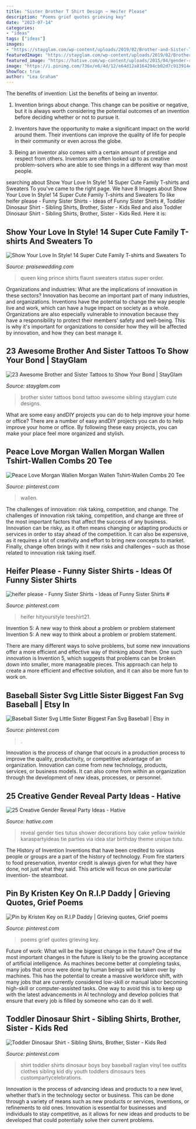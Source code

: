 ```yaml
---
title: "Sister Brother T Shirt Design ~ Heifer Please"
description: "Poems grief quotes grieving key"
date: "2023-07-14"
categories:
- "ideas"
tags: ["ideas"]
images:
- "https://stayglam.com/wp-content/uploads/2019/02/Brother-and-Sister-Tattoos.jpg"
featuredImage: "https://stayglam.com/wp-content/uploads/2019/02/Brother-and-Sister-Tattoos.jpg"
featured_image: "https://hative.com/wp-content/uploads/2015/04/gender-reveal-party-ideas/10-gender-reveal-party-ideas.jpg"
image: "https://i.pinimg.com/736x/e6/4d/12/e64d12a8164204cb02d7c913914e93d8--sibling-shirts-boys-shirts.jpg"
ShowToc: true
author: "Lea Graham"
---
```



The benefits of invention: List the benefits of being an inventor.
1. Invention brings about change. This change can be positive or negative, but it is always worth considering the potential outcomes of an invention before deciding whether or not to pursue it.
2. Inventors have the opportunity to make a significant impact on the world around them. Their inventions can improve the quality of life for people in their community or even across the globe.

3. Being an inventor also comes with a certain amount of prestige and respect from others. Inventors are often looked up to as creative problem-solvers who are able to see things in a different way than most people.

	

		
searching about Show Your Love In Style! 14 Super Cute Family T-shirts and Sweaters To you've came to the right page. We have 8 Images about Show Your Love In Style! 14 Super Cute Family T-shirts and Sweaters To like heifer please - Funny Sister Shirts - Ideas of Funny Sister Shirts #, Toddler Dinosaur Shirt - Sibling Shirts, Brother, Sister - Kids Red and also Toddler Dinosaur Shirt - Sibling Shirts, Brother, Sister - Kids Red. Here it is:
		
    
## Show Your Love In Style! 14 Super Cute Family T-shirts And Sweaters To

<img loading=lazy src="https://www.praisewedding.com/wp-content/uploads/2016/08/05-King-Queen-Prince.jpg" onerror="this.onerror=null;this.src='https://tse1.mm.bing.net/th?id=OIP.VgcMAC2zfdifR18kLG1IJAHaHa&amp;pid=15.1';" alt="Show Your Love In Style! 14 Super Cute Family T-shirts and Sweaters To">

_Source: praisewedding.com_

>queen king prince shirts flaunt sweaters status super order. 

	

Organizations and industries: What are the implications of innovation in these sectors?
Innovation has become an important part of many industries, and organizations. Inventions have the potential to change the way people live and work, which can have a huge impact on society as a whole. Organizations are also especially vulnerable to innovation because they have a responsibility to protect their members' safety and well-being. This is why it's important for organizations to consider how they will be affected by innovation, and how they can best manage it.

    
## 23 Awesome Brother And Sister Tattoos To Show Your Bond | StayGlam

<img loading=lazy src="https://stayglam.com/wp-content/uploads/2019/02/Brother-and-Sister-Tattoos.jpg" onerror="this.onerror=null;this.src='https://tse3.mm.bing.net/th?id=OIP.fEGE9E-XBvtQagBqkfYqmgHaEf&amp;pid=15.1';" alt="23 Awesome Brother and Sister Tattoos to Show Your Bond | StayGlam">

_Source: stayglam.com_

>brother sister tattoos bond tattoo awesome sibling stayglam cute designs. 

	

What are some easy andDIY projects you can do to help improve your home or office?
There are a number of easy andDIY projects you can do to help improve your home or office. By following these easy projects, you can make your place feel more organized and stylish.

    
## Peace Love Morgan Wallen Morgan Wallen Tshirt-Wallen Combs 20 Tee

<img loading=lazy src="https://i.pinimg.com/736x/07/81/62/07816262e44cb6344d0f08411a0743ec.jpg" onerror="this.onerror=null;this.src='https://tse1.mm.bing.net/th?id=OIP.d_MsL2c4VjSBM2n9OCzddwHaJ4&amp;pid=15.1';" alt="Peace Love Morgan Wallen Morgan Wallen Tshirt-Wallen Combs 20 Tee">

_Source: pinterest.com_

>wallen. 

	

The challenges of innovation: risk taking, competition, and change.
The challenges of innovation risk taking, competition, and change are three of the most important factors that affect the success of any business. Innovation can be risky, as it often means changing or adapting products or services in order to stay ahead of the competition. It can also be expensive, as it requires a lot of creativity and effort to bring new concepts to market. Finally, change often brings with it new risks and challenges – such as those related to innovation risk taking itself.

    
## Heifer Please - Funny Sister Shirts - Ideas Of Funny Sister Shirts #

<img loading=lazy src="https://i.pinimg.com/736x/80/58/14/8058148c0d23d6437d0a9536a337cf90.jpg" onerror="this.onerror=null;this.src='https://tse3.mm.bing.net/th?id=OIP.rE4wjdmYyBwKlEDHantsjwHaHa&amp;pid=15.1';" alt="heifer please - Funny Sister Shirts - Ideas of Funny Sister Shirts #">

_Source: pinterest.com_

>heifer hityourstyle teeshirt21. 

	

Invention 5: A new way to think about a problem or problem statement
Invention 5: A new way to think about a problem or problem statement. 

There are many different ways to solve problems, but some new innovations offer a more efficient and effective way of thinking about them. One such innovation is Invention 5, which suggests that problems can be broken down into smaller, more manageable pieces. This approach can help to create a more efficient and effective solution, and it can also be more fun to work on.

    
## Baseball Sister Svg Little Sister Biggest Fan Svg Baseball | Etsy In

<img loading=lazy src="https://i.pinimg.com/736x/c6/ee/b2/c6eeb23d1f1c202dd486c91be0e7cef0.jpg" onerror="this.onerror=null;this.src='https://tse4.mm.bing.net/th?id=OIP.HyUqxQNs-ztU_6p3L-tXtAHaF3&amp;pid=15.1';" alt="Baseball Sister Svg Little Sister Biggest Fan Svg Baseball | Etsy in">

_Source: pinterest.com_

>. 

	

Innovation is the process of change that occurs in a production process to improve the quality, productivity, or competitive advantage of an organization. Innovation can come from new technology, products, services, or business models. It can also come from within an organization through the development of new ideas, processes, or personnel.

    
## 25 Creative Gender Reveal Party Ideas - Hative

<img loading=lazy src="https://hative.com/wp-content/uploads/2015/04/gender-reveal-party-ideas/10-gender-reveal-party-ideas.jpg" onerror="this.onerror=null;this.src='https://tse4.mm.bing.net/th?id=OIP.x_9sbhRSM0_BqL9Cd7YmjAHaI-&amp;pid=15.1';" alt="25 Creative Gender Reveal Party Ideas - Hative">

_Source: hative.com_

>reveal gender ties tutus shower decorations boy cake yellow twinkle karaspartyideas tie parties via idea star birthday theme unique tutu. 

	

The History of Invention
Inventions that have been credited to various people or groups are a part of the history of technology. From fire starters to food preservation, inventor credit is always given for what they have done, not just what they said. This article will focus on one particular invention- the steamboat.

    
## Pin By Kristen Key On R.I.P Daddy | Grieving Quotes, Grief Poems

<img loading=lazy src="https://i.pinimg.com/736x/ea/d1/95/ead195cfa2af36d53b3da455af6f2c59.jpg" onerror="this.onerror=null;this.src='https://tse2.mm.bing.net/th?id=OIP.vpoc1FpKRCiTTI56lLdvoQHaMW&amp;pid=15.1';" alt="Pin by Kristen Key on R.I.P Daddy | Grieving quotes, Grief poems">

_Source: pinterest.com_

>poems grief quotes grieving key. 

	

Future of work: What will be the biggest change in the future?
One of the most important changes in the future is likely to be the growing acceptance of artificial intelligence. As machines become better at completing tasks, many jobs that once were done by human beings will be taken over by machines. This has the potential to create a massive workforce shift, with many jobs that are currently considered low-skill or manual labor becoming high-skill or computer-assisted tasks. One way to avoid this is to keep up with the latest advancements in AI technology and develop policies that ensure that every job is filled by someone who can do it well.

    
## Toddler Dinosaur Shirt - Sibling Shirts, Brother, Sister - Kids Red

<img loading=lazy src="https://i.pinimg.com/736x/e6/4d/12/e64d12a8164204cb02d7c913914e93d8--sibling-shirts-boys-shirts.jpg" onerror="this.onerror=null;this.src='https://tse1.mm.bing.net/th?id=OIP.cN2C4H7IwJhP7_zh6DlRnQHaG9&amp;pid=15.1';" alt="Toddler Dinosaur Shirt - Sibling Shirts, Brother, Sister - Kids Red">

_Source: pinterest.com_

>shirt toddler shirts dinosaur boys boy baseball raglan vinyl tee outfits clothes sibling kid diy youth toddlers dinosaurs tees custompartycelebrations. 

	

Innovation is the process of advancing ideas and products to a new level, whether that’s in the technology sector or business. This can be done through a variety of means such as new products or services, inventions, or refinements to old ones. Innovation is essential for businesses and individuals to stay competitive, as it allows for new ideas and products to be developed that could potentially solve their current problems.

